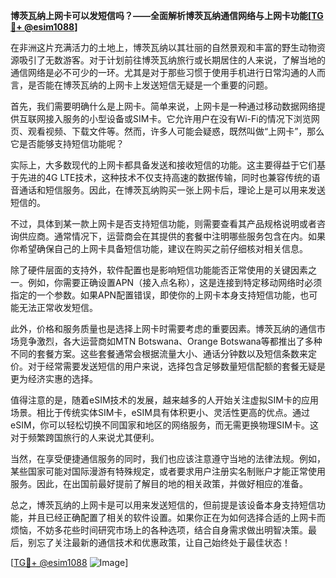 **博茨瓦纳上网卡可以发短信吗？——全面解析博茨瓦纳通信网络与上网卡功能[[TG💪+ @esim1088](https://t.me/s/esim1088)]**

在非洲这片充满活力的土地上，博茨瓦纳以其壮丽的自然景观和丰富的野生动物资源吸引了无数游客。对于计划前往博茨瓦纳旅行或长期居住的人来说，了解当地的通信网络是必不可少的一环。尤其是对于那些习惯于使用手机进行日常沟通的人而言，是否能在博茨瓦纳的上网卡上发送短信无疑是一个重要的问题。

首先，我们需要明确什么是上网卡。简单来说，上网卡是一种通过移动数据网络提供互联网接入服务的小型设备或SIM卡。它允许用户在没有Wi-Fi的情况下浏览网页、观看视频、下载文件等。然而，许多人可能会疑惑，既然叫做“上网卡”，那么它是否能够支持短信功能呢？

实际上，大多数现代的上网卡都具备发送和接收短信的功能。这主要得益于它们基于先进的4G LTE技术，这种技术不仅支持高速的数据传输，同时也兼容传统的语音通话和短信服务。因此，在博茨瓦纳购买一张上网卡后，理论上是可以用来发送短信的。

不过，具体到某一款上网卡是否支持短信功能，则需要查看其产品规格说明或者咨询供应商。通常情况下，运营商会在其提供的套餐中注明哪些服务包含在内。如果你希望确保自己的上网卡具备短信功能，建议在购买之前仔细核对相关信息。

除了硬件层面的支持外，软件配置也是影响短信功能能否正常使用的关键因素之一。例如，你需要正确设置APN（接入点名称），这是连接到特定移动网络时必须指定的一个参数。如果APN配置错误，即使你的上网卡本身支持短信功能，也可能无法正常收发短信。

此外，价格和服务质量也是选择上网卡时需要考虑的重要因素。博茨瓦纳的通信市场竞争激烈，各大运营商如MTN Botswana、Orange Botswana等都推出了多种不同的套餐方案。这些套餐通常会根据流量大小、通话分钟数以及短信条数来定价。对于经常需要发送短信的用户来说，选择包含足够数量短信配额的套餐无疑是更为经济实惠的选择。

值得注意的是，随着eSIM技术的发展，越来越多的人开始关注虚拟SIM卡的应用场景。相比于传统实体SIM卡，eSIM具有体积更小、灵活性更高的优点。通过eSIM，你可以轻松切换不同国家和地区的网络服务，而无需更换物理SIM卡。这对于频繁跨国旅行的人来说尤其便利。

当然，在享受便捷通信服务的同时，我们也应该注意遵守当地的法律法规。例如，某些国家可能对国际漫游有特殊规定，或者要求用户注册实名制账户才能正常使用服务。因此，在出国前最好提前了解目的地的相关政策，并做好相应的准备。

总之，博茨瓦纳的上网卡是可以用来发送短信的，但前提是该设备本身支持短信功能，并且已经正确配置了相关的软件设置。如果你正在为如何选择合适的上网卡而烦恼，不妨多花些时间研究市场上的各种选项，结合自身需求做出明智决策。最后，别忘了关注最新的通信技术和优惠政策，让自己始终处于最佳状态！

[[TG💪+ @esim1088](https://t.me/s/esim1088) ![Image](https://i.postimg.cc/4NQfJmqS/Snipaste-2025-05-13-00-14-12.png)]